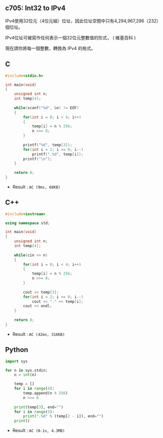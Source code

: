 ## c705: Int32 to IPv4
IPv4使用32位元（4位元組）位址，因此位址空間中只有4,294,967,296（232）個位址。

IPv4位址可被寫作任何表示一個32位元整數值的形式，   ( 維基百科 )

現在請你將每一個整數，轉換為 IPv4 的格式。 

## C
```C
#include<stdio.h>

int main(void)
{
	unsigned int n;
	int temp[4];
	
	while(scanf("%d", &n) != EOF)
	{
		for(int i = 0; i < 4; i++)
		{
			temp[i] = n % 256;
			n >>= 8;
		}
		
		printf("%d", temp[3]);
		for(int i = 2; i >= 0; i--)
			printf(".%d", temp[i]);
		printf("\n");
	}
	
	return 0;
}
```
 * Result : `AC (9ms, 68KB)`

## C++
```C++
#include<iostream>

using namespace std;

int main(void)
{
	unsigned int n;
	int temp[4];
	
	while(cin >> n)
	{
		for(int i = 0; i < 4; i++)
		{
			temp[i] = n % 256;
			n >>= 8;
		}
		
		cout << temp[3];
		for(int i = 2; i >= 0; i--)
			cout << "." << temp[i];
		cout << endl;
	}
	
	return 0;
}
```
 * Result : `AC (42ms, 316KB)`

## Python
```python
import sys

for n in sys.stdin:
    n = int(n)

    temp = []
    for i in range(4):
        temp.append(n % 256)
        n >>= 8
    
    print(temp[3], end="")
    for i in range(3):
        print(".%d" % (temp[2 - i]), end="")
    print()
```
 * Result : `AC (0.1s, 4.3MB)`
